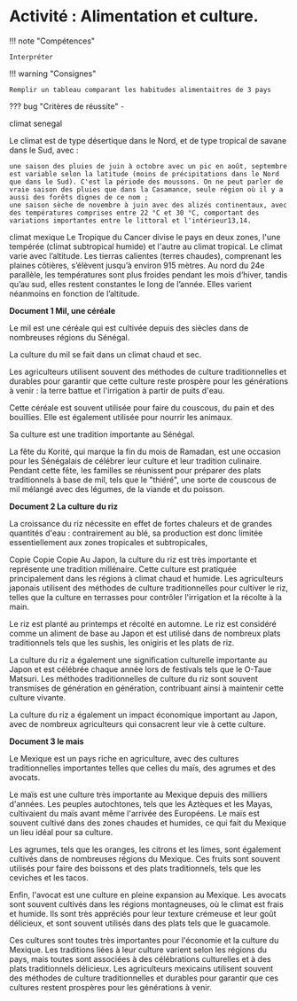 # Activité : Alimentation et culture.

!!! note "Compétences"

    Interpréter 

!!! warning "Consignes"

    Remplir un tableau comparant les habitudes alimentaitres de 3 pays
    
??? bug "Critères de réussite"
    - 

climat senegal

Le climat est de type désertique dans le Nord, et de type tropical de savane dans le Sud, avec :

    une saison des pluies de juin à octobre avec un pic en août, septembre est variable selon la latitude (moins de précipitations dans le Nord que dans le Sud). C'est la période des moussons. On ne peut parler de vraie saison des pluies que dans la Casamance, seule région où il y a aussi des forêts dignes de ce nom ;
    une saison sèche de novembre à juin avec des alizés continentaux, avec des températures comprises entre 22 °C et 30 °C, comportant des variations importantes entre le littoral et l'intérieur13,14.

climat mexique
Le Tropique du Cancer divise le pays en deux zones, l'une tempérée (climat subtropical humide) et l'autre au climat tropical. Le climat varie avec l’altitude. Les tierras calientes (terres chaudes), comprenant les plaines côtières, s’élèvent jusqu’à environ 915 mètres. Au nord du 24e parallèle, les températures sont plus froides pendant les mois d’hiver, tandis qu’au sud, elles restent constantes le long de l’année. Elles varient néanmoins en fonction de l’altitude. 

**Document 1 Mil, une céréale**

Le mil est une céréale qui est cultivée depuis des siècles dans de nombreuses régions du Sénégal.

La culture du mil se fait dans un climat chaud et sec. 

Les agriculteurs utilisent souvent des méthodes de culture traditionnelles  et durables pour garantir que cette culture reste prospère pour les générations à venir : la terre battue et l'irrigation à partir de puits d'eau. 

Cette céréale est souvent utilisée pour faire du couscous, du pain et des bouillies. 
Elle est également utilisée pour nourrir les animaux. 

Sa culture est une tradition importante au Sénégal.

La fête du Korité, qui marque la fin du mois de Ramadan, est une occasion pour les Sénégalais de célébrer leur culture et leur tradition culinaire. 
Pendant cette fête, les familles se réunissent pour préparer des plats traditionnels à base de mil, tels que le "thiéré", une sorte de couscous de mil mélangé avec des légumes, de la viande et du poisson.

    

  



**Document 2 La culture du riz**

La croissance du riz nécessite en effet de fortes chaleurs et de grandes quantités d'eau : contrairement au blé, sa production est donc limitée essentiellement aux zones tropicales et subtropicales,

Copie Copie Copie
Au Japon, la culture du riz est très importante et représente une tradition millénaire. 
Cette culture est pratiquée principalement dans les régions à climat chaud et humide. 
Les agriculteurs japonais utilisent des méthodes de culture traditionnelles pour cultiver le riz, telles que la culture en terrasses pour contrôler l'irrigation et la récolte à la main. 

Le riz est planté au printemps et récolté en automne. 
Le riz est considéré comme un aliment de base au Japon et est utilisé dans de nombreux plats traditionnels tels que les sushis, les onigiris et les plats de riz.

La culture du riz a également une signification culturelle importante au Japon et est célébrée chaque année lors de festivals tels que le O-Taue Matsuri.
Les méthodes traditionnelles de culture du riz sont souvent transmises de génération en génération, contribuant ainsi à maintenir cette culture vivante.

La culture du riz a également un impact économique important au Japon, avec de nombreux agriculteurs qui consacrent leur vie à cette culture. 

    

  


**Document 3 le mais**

Le Mexique est un pays riche en agriculture, avec des cultures traditionnelles importantes telles que celles du maïs, des agrumes et des avocats. 

Le maïs est une culture très importante au Mexique depuis des milliers d'années. 
Les peuples autochtones, tels que les Aztèques et les Mayas, cultivaient du maïs avant même l'arrivée des Européens.
Le maïs est souvent cultivé dans des zones chaudes et humides, ce qui fait du Mexique un lieu idéal pour sa culture.

 Les agrumes, tels que les oranges, les citrons et les limes, sont également cultivés dans de nombreuses régions du Mexique. 
Ces fruits sont souvent utilisés pour faire des boissons et des plats traditionnels, tels que les ceviches et les tacos. 

Enfin, l'avocat est une culture en pleine expansion au Mexique. Les avocats sont souvent cultivés dans les régions montagneuses, où le climat est frais et humide. 
Ils sont très appréciés pour leur texture crémeuse et leur goût délicieux, et sont souvent utilisés dans des plats tels que le guacamole. 

Ces cultures sont toutes très importantes pour l'économie et la culture du Mexique. 
Les traditions liées à leur culture varient selon les régions du pays, mais toutes sont associées à des célébrations culturelles et à des plats traditionnels délicieux. Les agriculteurs mexicains utilisent souvent des méthodes de culture traditionnelles et durables pour garantir que ces cultures restent prospères pour les générations à venir.
